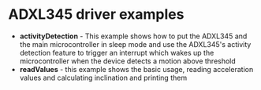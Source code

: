 # ADXL345 driver examples
 * **activityDetection** - This example shows how to put the ADXL345 and the main microcontroller in sleep mode and use the ADXL345's activity detection feature to trigger an interrupt which wakes up the microcontroller when the device detects a motion above threshold
 * **readValues** - this example shows the basic usage, reading acceleration values and calculating inclination and printing them
